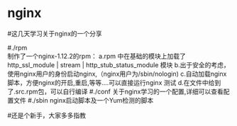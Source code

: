 # nginx
#这几天学习关于nginx的一个分享

#./rpm  
制作了一个nginx-1.12.2的rpm：
  a.rpm 中在基础的模块上加载了http_ssl_module | stream | http_stub_status_module 模块
  b.出于安全的考虑，使用nginx用户的身份启动nginx,（nginx用户为/sbin/nologin)
  c.自动加载nginx脚本，方便nginx的开启,重启,等等....可以直接运行nginx 测试
  d.在文件中给到了.src.rpm包，可以自行编译
#./conf
关于nginx学习的一个配置,详细可以查看配置文件
#./sbin
nginx启动脚本及一个Yum检测的脚本

#还是个新手，大家多多指教
